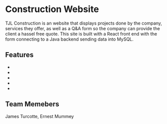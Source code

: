 # Construction Website
TJL Construction is an website that displays projects done by the company, services they offer, as well as a Q&A form so the company can provide the client a hassel free quote. This site is built with a React front end with the form connecting to a Java backend sending data into MySQL.


## Features 
-
-
-
-
-


## Team Memebers
James Turcotte, Ernest Mummey
